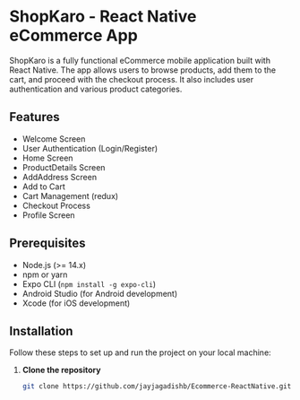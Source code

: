 # ShopKaro - React Native eCommerce App

ShopKaro is a fully functional eCommerce mobile application built with React Native. The app allows users to browse products, add them to the cart, and proceed with the checkout process. It also includes user authentication and various product categories.

## Features

- Welcome Screen
- User Authentication (Login/Register)
- Home Screen
- ProductDetails Screen
- AddAddress Screen
- Add to Cart
- Cart Management (redux)
- Checkout Process
- Profile Screen

## Prerequisites

- Node.js (>= 14.x)
- npm or yarn
- Expo CLI (`npm install -g expo-cli`)
- Android Studio (for Android development)
- Xcode (for iOS development)

## Installation

Follow these steps to set up and run the project on your local machine:

1. **Clone the repository**

   ```sh
   git clone https://github.com/jayjagadishb/Ecommerce-ReactNative.git
   

